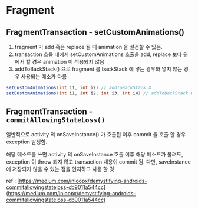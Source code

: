 # Fragment

## FragmentTransaction - setCustomAnimations\(\)

1. fragment 가 add 혹은 replace 될 때 animation 을 설정할 수 있음.
2. transaction 흐름 내에서  setCustomAnimations 호출을 add, replace 보다 뒤에서 할 경우 animation 이 적용되지 않음
3. addToBackStack\(\) 으로 fragment 를 backStack 에 넣는 경우와 넣지 않는 경우 사용되는 메소가 다름

```java
setCustomAnimations(int i1, int i2) // addToBackStack X
setCustomAnimations(int i1, int i2, int i3, int i4) // addToBackStack O
```



## FragmentTransaction - `commitAllowingStateLoss()`

일반적으로 activity 의 onSaveInstance\(\) 가 호출된 이후 commit 을 호출 할 경우 exception 발생함.

해당 메소드를 쓰면 activity 의 onSaveInstance 호출 이후 해당 메소드가 불려도, exception 이 throw 되지 않고 transaction 내용이 commit 됨. 다만, saveInstance 에 저장되지 않을 수 있는 점을 인지하고 사용 할 것 

ref : [https://medium.com/inloopx/demystifying-androids-commitallowingstateloss-cb9011a544cc](https://medium.com/inloopx/demystifying-androids-commitallowingstateloss-cb9011a544cc)

